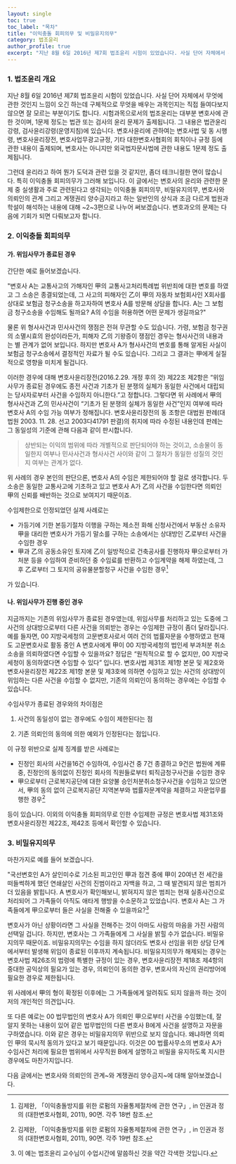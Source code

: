 ```yaml
---
layout: single
toc: true
toc_label: "목차"
title: "이익충돌 회피의무 및 비밀유지의무"
category: 법조윤리
author_profile: true
excerpt: "지난 8월 6일 2016년 제7회 법조윤리 시험이 있었습니다. 사실 단어 자체에서 무엇에 관한 것인지 느낌이 오긴 하는데 구체적으로 무엇을 배우는 과목인지는 직접 들여다보지 않으면 잘 모르는 부분이기도 합니다. 시험과목으로서의 법조윤리는 대부분 변호사에 관한 것이며, 1문제 정도는 법관 또는 검사의 윤리 문제가 출제됩니다."
---
```

### 1. 법조윤리 개요
지난 8월 6일 2016년 제7회 법조윤리 시험이 있었습니다. 사실 단어 자체에서 무엇에 관한 것인지 느낌이 오긴 하는데 구체적으로 무엇을 배우는 과목인지는 직접 들여다보지 않으면 잘 모르는 부분이기도 합니다. 시험과목으로서의 법조윤리는 대부분 변호사에 관한 것이며, 1문제 정도는 법관 또는 검사의 윤리 문제가 출제됩니다. 그 내용은 법관윤리강령, 검사윤리강령(운영지침)에 있습니다. 변호사윤리에 관하여는 변호사법 및 동 시행령, 변호사윤리장전, 변호사업무광고규정, 기타 대한변호사협회의 회칙이나 규정 등에 관한 내용이 출제되며, 변호사는 아니지만 외국법자문사법에 관한 내용도 1문제 정도 출제됩니다.

그런데 윤리라고 하여 뭔가 도덕과 관련 있을 것 같지만, 좀더 테크니컬한 면이 많습니다. 특히 이익충돌 회피의무가 그러해 보입니다. 이 글에서는 변호사의 윤리와 관련한 문제 중 실생활과 주로 관련된다고 생각되는 이익충돌 회피의무, 비밀유지의무, 변호사와 의뢰인의 관계 그리고 계쟁권리 양수금지라고 하는 일반인의 상식과 조금 다르게 법원과 학설이 해석하는 내용에 대해 ~2~3편으로 나누어 써보겠습니다. 변호과오의 문제는 다음에 기회가 되면 다뤄보고자 합니다.

### 2. 이익충돌 회피의무
#### 가. 위임사무가 종료된 경우
간단한 예로 들어보겠습니다.

"변호사 A는 교통사고의 가해자인 甲의 교통사고처리특례법 위반죄에 대한 변호를 하였고 그 소송은 종결되었는데, 그 사고의 피해자인 乙이 甲의 자동차 보험회사인 X회사를 상대로 보험금 청구소송을 하고자하여 변호사 A를 방문해 상담을 합니다. A는 그 보험금 청구소송을 수임해도 될까요? A의 수임을 허용하면 어떤 문제가 생길까요?"

물론 위 형사사건과 민사사건의 쟁점은 전혀 무관할 수도 있습니다. 가령, 보험금 청구권의 소멸시효의 완성이라든가, 피해자 乙의 기왕증이 쟁점인 경우는 형사사건의 내용과는 별 관계가 없어 보입니다. 하지만 변호사 A가 형사사건의 변호를 통해 알게된 사실이 보험금 청구소송에서 결정적인 자료가 될 수도 있습니다. 그리고 그 결과는 甲에게 실질적으로 영향을 미치게 될겁니다.

이러한 경우에 대해 변호사윤리장전(2016.2.29. 개정 후의 것) 제22조 제2항은 “위임사무가 종료된 경우에도 종전 사건과 기초가 된 분쟁의 실체가 동일한 사건에서 대립되는 당사자로부터 사건을 수임하지 아니한다.”고 정합니다. 그렇다면 위 사례에서 甲의 형사사건과 乙의 민사사건이 “기초가 된 분쟁의 실체가 동일한 사건”인지 여부에 따라 변호사 A의 수임 가능 여부가 정해집니다. 변호사윤리장전의 동 조항은 대법원 판례(대법원 2003. 11. 28. 선고 2003다41791 판결)의 취지에 따라 수정된 내용인데 판례는 그 동일성의 기준에 관해 다음과 같이 판시합니다.

> 상반되는 이익의 범위에 따라 개별적으로 판단되어야 하는 것이고, 소송물이 동일한지 여부나 민사사건과 형사사건 사이와 같이 그 절차가 동일한 성질의 것인지 여부는 관계가 없다.

위 사례의 경우 본인의 판단으론, 변호사 A의 수임은 제한되어야 할 걸로 생각합니다. 두 소송은 동일한 교통사고에 기초하고 있고 변호사 A가 乙의 사건을 수임한다면 의뢰인 甲의 신뢰를 배반하는 것으로 보여지기 때문이죠.

수임제한으로 인정되었던 실제 사례로는
+ 가등기에 기한 본등기절차 이행을 구하는 제소전 화해 신청사건에서 부동산 소유자 甲을 대리한 변호사가 가등기 말소를 구하는 소송에서는 상대방인 乙로부터 사건을 수임한 경우
+ 甲과 乙의 공동소유인 토지에 乙이 일방적으로 건축공사를 진행하자 甲으로부터 가처분 등을 수임하여 준비하던 중 수임료를 반환하고 수임계약을 해제 하였는데, 그 후 乙로부터 그 토지의 공유물분할청구 사건을 수임한 경우[^1]

가 있습니다.

#### 나. 위임사무가 진행 중인 경우
지금까지는 기존의 위임사무가 종료된 경우였는데, 위임사무를 처리하고 있는 도중에 그 사건의 상대방으로부터 다른 사건을 의뢰받는 경우는 수임제한 규정이 좀더 달라집니다. 예를 들자면, 00 지방국세청의 고문변호사로서 여러 건의 법률자문을 수행하였고 현재도 고문변호사로 활동 중인 A 변호사에게 甲이 00 지방국세청의 법인세 부과처분 취소소송을 의뢰하였다면 수임할 수 있을까요? 정답은 “원칙적으로 할 수 없지만, 00 지방국세청이 동의하였다면 수임할 수 있다” 입니다. 변호사법 제31조 제1항 본문 및 제2호와 변호사윤리장전 제22조 제1항 본문 및 제3호에 의하면 수임하고 있는 사건의 상대방이 위임하는 다른 사건을 수임할 수 없지만, 기존의 의뢰인이 동의하는 경우에는 수임할 수 있습니다.

수임사무가 종료된 경우와의 차이점은

1) 사건의 동일성이 없는 경우에도 수임이 제한된다는 점

2) 기존 의뢰인의 동의에 의한 예외가 인정된다는 점입니다.

이 규정 위반으로 실제 징계를 받은 사례로는
- 진정인 회사의 사건을16건 수임하여, 수임사건 중 7건 종결하고 9건은 법원에 계류 중, 진정인의 동의없이 진정인 회사의 직원들로부터 퇴직금청구사건을 수임한 경우
- 甲으로부터 근로복지공단에 대한 요양불 승인처분취소청구사건을 수임하고 있으면서, 甲의 동의 없이 근로복지공단 지역본부와 법률자문계약을 체결하고 자문업무를 행한 경우[^2]

등이 있습니다. 이외의 이익충돌 회피의무로 인한 수임제한 규정은 변호사법 제31조와 변호사윤리장전 제22조, 제42조 등에서 확인할 수 있습니다.

### 3. 비밀유지의무
마찬가지로 예를 들어 보겠습니다.

"국선변호인 A가 살인미수로 기소된 피고인인 甲과 접견 중에 甲이 20여년 전 세간을 떠들썩하게 했던 연쇄살인 사건의 진범이라고 자백을 하고, 그 때 발견되지 않은 범죄가 더 있음을 밝힙니다. A 변호사가 확인해보니, 밝혀지지 않은 범죄는 현재 실종사건으로 처리되어 그 가족들이 아직도 애타게 행방을 수소문하고 있었습니다. 변호사 A는 그 가족들에게 甲으로부터 들은 사실을 전해줄 수 있을까요?[^3]

변호사가 아닌 상황이라면 그 사실을 전해주는 것이 아마도 사람의 마음을 가진 사람의 선택일 겁니다. 하지만, 변호사는 그 가족들에게 그 사실을 밝힐 수가 없습니다. 비밀유지의무 때문이죠. 비밀유지의무는 수임을 하지 않더라도 변호사 선임을 위한 상담 단계에서부터 발생해 위임이 종료된 이후까지 계속됩니다. 비밀유지의무가 해제되는 경우는 변호사법 제26조의 법령에 특별한 규정이 있는 경우, 변호사윤리장전 제18조 제4항의 중대한 공익상의 필요가 있는 경우, 의뢰인이 동의한 경우, 변호사의 자신의 권리방어에 필요한 경우로 제한됩니다.

위 사례에서 甲의 형이 확정된 이후에는 그 가족들에게 알려줘도 되지 않을까 하는 것이 저의 개인적인 의견입니다.

또 다른 예로는 00 법무법인의 변호사 A가 의뢰인 甲으로부터 사건을 수임했는데, 잘 알지 못하는 내용이 있어 같은 법무법인의 다른 변호사 B에게 사건을 설명하고 자문을 구하였습니다. 이와 같은 경우는 비밀유지의무 위반으로 보지 않습니다. 왜냐하면 의뢰인 甲의 묵시적 동의가 있다고 보기 때문입니다. 이것은 00 법률사무소의 변호사 A가 수임사건 처리에 필요한 범위에서 사무직원 B에게 설명하고 비밀을 유지하도록 지시한 경우에도 마찬가지입니다.

다음 글에서는 변호사와 의뢰인의 관계~와 계쟁권리 양수금지~에 대해 알아보겠습니다.

[^1]: 김제완, 「이익충돌방지를 위한 로펌의 자율통제절차에 관한 연구」, in 인권과 정의 (대한변호사협회, 2011), 90면. 각주 18번 참조.
[^2]: 김제완, 「이익충돌방지를 위한 로펌의 자율통제절차에 관한 연구」, in 인권과 정의 (대한변호사협회, 2011), 90면. 각주 19번 참조.
[^3]: 이 예는 법조윤리 교수님이 수업시간에 말씀하신 것을 약간 각색한 것입니다.
